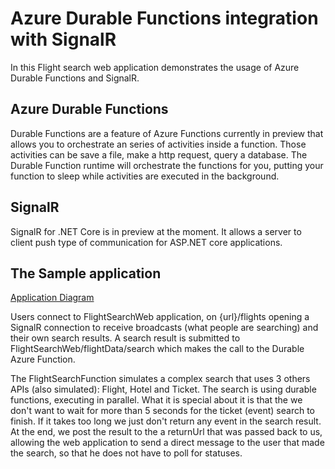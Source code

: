 ﻿# Azure Durable Functions integration with SignalR

In this Flight search web application demonstrates the usage of Azure Durable Functions and SignalR.

## Azure Durable Functions
Durable Functions are a feature of Azure Functions currently in preview that allows you to orchestrate an series of activities inside a function. Those activities can be save a file, make a http request, query a database.
The Durable Function runtime will orchestrate the functions for you, putting your function to sleep while activities are executed in the background.

## SignalR 
SignalR for .NET Core is in preview at the moment. It allows a server to client push type of communication for ASP.NET core applications.

## The Sample application

[Application Diagram](Diagram.png)

Users connect to FlightSearchWeb application, on {url}/flights opening a SignalR connection to receive broadcasts (what people are searching) and their own search results. A search result is submitted to FlightSearchWeb/flightData/search which makes the call to the Durable Azure Function.

The FlightSearchFunction simulates a complex search that uses 3 others APIs (also simulated): Flight, Hotel and Ticket. The search is using durable functions, executing in parallel. What it is special about it is that the we don't want to wait for more than 5 seconds for the ticket (event) search to finish. If it takes too long we just don't return any event in the search result.
At the end, we post the result to the a returnUrl that was passed back to us, allowing the web application to send a direct message to the user that made the search, so that he does not have to poll for statuses.